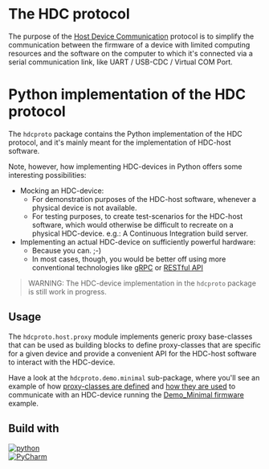 <!-- 
      This is the README.md file used for the publication of the hdcproto package on PyPi and is only meant for 
      users of the hdcproto package. Any information intended for contributors should **NOT** be placed here, but 
      in the other README.md in the parent directory.
-->

# The HDC protocol
The purpose of the [Host Device Communication](https://github.com/kiksotik/hdc) protocol is to simplify the 
communication between the firmware of a device with limited computing resources and the software on the computer 
to which it's connected via a serial communication link, like UART / USB-CDC / Virtual COM Port.


# Python implementation of the HDC protocol
The ``hdcproto`` package contains the Python implementation of the HDC protocol, and it's mainly meant for the 
implementation of HDC-host software.

Note, however, how implementing HDC-devices in Python offers some interesting possibilities:  
- Mocking an HDC-device:
  - For demonstration purposes of the HDC-host software, whenever a physical device is not available.
  - For testing purposes, to create test-scenarios for the HDC-host software, which would otherwise 
    be difficult to recreate on a physical HDC-device. e.g.: A Continuous Integration build server.
- Implementing an actual HDC-device on sufficiently powerful hardware:
  - Because you can. ;-) 
  - In most cases, though, you would be better off using more conventional technologies 
    like [gRPC](https://en.wikipedia.org/wiki/GRPC) 
    or [RESTful API](https://en.wikipedia.org/wiki/Representational_state_transfer)  

> WARNING: The HDC-device implementation in the ``hdcproto`` package is still work in progress.


## Usage
The ```hdcproto.host.proxy``` module implements generic proxy base-classes that can be used as building blocks to
define proxy-classes that are specific for a given device and provide a convenient API for the HDC-host 
software to interact with the HDC-device.

Have a look at the ``hdcproto.demo.minimal`` sub-package, where you'll see an example of how 
[proxy-classes are defined](https://github.com/kiksotik/hdc/blob/main/python/hdcproto/hdcproto/demo/minimal/minimal_proxy.py) 
and 
[how they are used](https://github.com/kiksotik/hdc/blob/main/python/hdcproto/hdcproto/demo/minimal/showcase_minimal.py) 
to communicate with an HDC-device running the [Demo_Minimal firmware](https://github.com/kiksotik/hdc/blob/main/STM32/demo/Demo_Minimal_NUCLEO-F303RE/Core/Src/feature_core.c) example.


## Build with

[![python][python-shield]][python-url]  
[![PyCharm][PyCharm-shield]][PyCharm-url]


<!-- MARKDOWN LINKS & IMAGES -->
<!-- https://www.markdownguide.org/basic-syntax/#reference-style-links -->

[python-shield]: https://img.shields.io/badge/python-v3.10-brightgreen
[python-url]: https://www.python.org/downloads/release/python-3100/
[PyCharm-shield]: https://img.shields.io/badge/PyCharm-2022.2.3-brightgreen
[PyCharm-url]: https://www.jetbrains.com/pycharm/